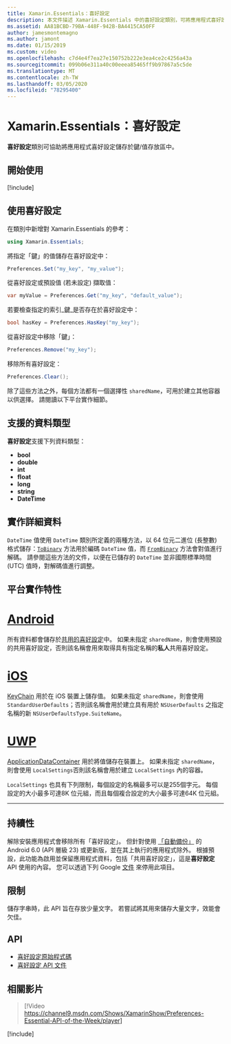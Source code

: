 ```yaml
---
title: Xamarin.Essentials：喜好設定
description: 本文件描述 Xamarin.Essentials 中的喜好設定類別，可將應用程式喜好設定儲存在鍵/值存放區中。 會討論如何使用類別和可以儲存的資料類型。
ms.assetid: AA81BCBD-79BA-448F-942B-BA4415CA50FF
author: jamesmontemagno
ms.author: jamont
ms.date: 01/15/2019
ms.custom: video
ms.openlocfilehash: c7d4e4f7ea27e150752b222e3ea4ce2c4256a43a
ms.sourcegitcommit: 099b06e311a40c00eeea85465ff9b97867a5c5de
ms.translationtype: MT
ms.contentlocale: zh-TW
ms.lasthandoff: 03/05/2020
ms.locfileid: "78295400"
---
```

# <a name="xamarinessentials-preferences"></a>Xamarin.Essentials：喜好設定

**喜好設定**類別可協助將應用程式喜好設定儲存於鍵/值存放區中。

## <a name="get-started"></a>開始使用

[!include[](~/essentials/includes/get-started.md)]

## <a name="using-preferences"></a>使用喜好設定

在類別中新增對 Xamarin.Essentials 的參考：

```csharp
using Xamarin.Essentials;
```

將指定「鍵」的值儲存在喜好設定中：

```csharp
Preferences.Set("my_key", "my_value");
```

從喜好設定或預設值 (若未設定) 擷取值：

```csharp
var myValue = Preferences.Get("my_key", "default_value");
```

若要檢查指定的索引_鍵_是否存在於喜好設定中：

```csharp
bool hasKey = Preferences.HasKey("my_key");
```

從喜好設定中移除「鍵」：

```csharp
Preferences.Remove("my_key");
```

移除所有喜好設定：

```csharp
Preferences.Clear();
```

除了這些方法之外，每個方法都有一個選擇性 `sharedName`，可用於建立其他容器以供選擇。 請閱讀以下平台實作細節。

## <a name="supported-data-types"></a>支援的資料類型

**喜好設定**支援下列資料類型：

- **bool**
- **double**
- **int**
- **float**
- **long**
- **string**
- **DateTime**

## <a name="implementation-details"></a>實作詳細資料

`DateTime` 值使用 `DateTime` 類別所定義的兩種方法，以 64 位元二進位 (長整數) 格式儲存：[`ToBinary`](xref:System.DateTime.ToBinary) 方法用於編碼 `DateTime` 值，而 [`FromBinary`](xref:System.DateTime.FromBinary(System.Int64)) 方法會對值進行解碼。 請參閱這些方法的文件，以便在已儲存的 `DateTime` 並非國際標準時間 (UTC) 值時，對解碼值進行調整。

## <a name="platform-implementation-specifics"></a>平台實作特性

# <a name="android"></a>[Android](#tab/android)

所有資料都會儲存於[共用的喜好設定](https://developer.android.com/training/data-storage/shared-preferences.html)中。 如果未指定 `sharedName`，則會使用預設的共用喜好設定，否則該名稱會用來取得具有指定名稱的**私人**共用喜好設定。

# <a name="ios"></a>[iOS](#tab/ios)

[KeyChain](https://docs.microsoft.com/xamarin/ios/app-fundamentals/user-defaults) 用於在 iOS 裝置上儲存值。 如果未指定 `sharedName`，則會使用 `StandardUserDefaults`；否則該名稱會用於建立具有用於 `NSUserDefaults` 之指定名稱的新 `NSUserDefaultsType.SuiteName`。

# <a name="uwp"></a>[UWP](#tab/uwp)

[ApplicationDataContainer](https://docs.microsoft.com/uwp/api/windows.storage.applicationdatacontainer) 用於將值儲存在裝置上。 如果未指定 `sharedName`，則會使用 `LocalSettings`否則該名稱會用於建立 `LocalSettings` 內的容器。 

`LocalSettings` 也具有下列限制，每個設定的名稱最多可以是255個字元。 每個設定的大小最多可達8K 位元組，而且每個複合設定的大小最多可達64K 位元組。

--------------

## <a name="persistence"></a>持續性

解除安裝應用程式會移除所有「喜好設定」。 但針對使用 [「自動備份」](https://developer.android.com/guide/topics/data/autobackup) 的 Android 6.0 (API 層級 23) 或更新版，並在其上執行的應用程式除外。 根據預設，此功能為啟用並保留應用程式資料，包括「共用喜好設定」，這是**喜好設定** API 使用的內容。 您可以透過下列 Google [文件](https://developer.android.com/guide/topics/data/autobackup) 來停用此項目。

## <a name="limitations"></a>限制

儲存字串時，此 API 旨在存放少量文字。  若嘗試將其用來儲存大量文字，效能會欠佳。

## <a name="api"></a>API

- [喜好設定原始程式碼](https://github.com/xamarin/Essentials/tree/master/Xamarin.Essentials/Preferences)
- [喜好設定 API 文件](xref:Xamarin.Essentials.Preferences)

## <a name="related-video"></a>相關影片

> [!Video https://channel9.msdn.com/Shows/XamarinShow/Preferences-Essential-API-of-the-Week/player]

[!include[](~/essentials/includes/xamarin-show-essentials.md)]
